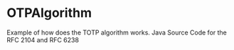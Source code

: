 # OTPAlgorithm
Example of how does the TOTP algorithm works.
Java Source Code for the RFC 2104 and RFC 6238
